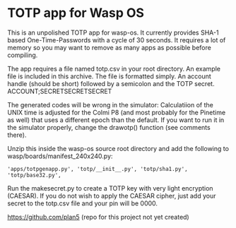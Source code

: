 # TOTP app for Wasp OS
This is an unpolished TOTP app for wasp-os. It currently provides SHA-1 based
One-Time-Passwords with a cycle of 30 seconds. It requires a lot of memory so
you may want to remove as many apps as possible before compiling.

The app requires a file named totp.csv in your root directory. An example file
is included in this archive. The file is formatted simply. An account handle
(should be short) followed by a semicolon and the TOTP secret.
ACCOUNT;SECRETSECRETSECRET

The generated codes will be wrong in the simulator: Calculatiion of the UNIX
time is adjusted for the Colmi P8 (and most probably for the Pinetime as well)
that uses a different epoch than the default. If you want to run it in the
simulator properly, change the drawotp() function (see comments there).

Unzip this inside the wasp-os source root directory and add the following to
wasp/boards/manifest_240x240.py:

    'apps/totpgenapp.py', 'totp/__init__.py', 'totp/sha1.py', 'totp/base32.py',

Run the makesecret.py to create a TOTP key with very light encryption (CAESAR).
If you do not wish to apply the CAESAR cipher, just add your secret to the
totp.csv file and your pin will be 0000.

https://github.com/plan5 (repo for this project not yet created)
